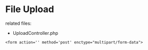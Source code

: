 # File Upload
related files:
* UploadController.php
  
```<form action='' method='post' enctype="multipart/form-data">```